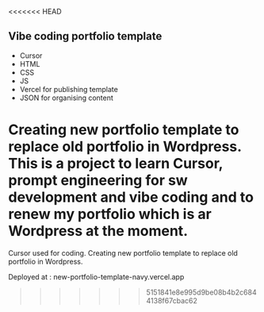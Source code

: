 <<<<<<< HEAD
## Vibe coding portfolio template

+ Cursor
+ HTML
+ CSS
+ JS
+ Vercel for publishing template
+ JSON for organising content  

Creating new portfolio template to replace old portfolio in Wordpress. This is a project to learn Cursor, prompt engineering for sw development and vibe coding and to renew my portfolio which is ar Wordpress at the moment. 
=======
Cursor used for coding.
Creating new portfolio template to replace old portfolio in Wordpress.

Deployed at : new-portfolio-template-navy.vercel.app


>>>>>>> 5151841e8e995d9be08b4b2c6844138f67cbac62

